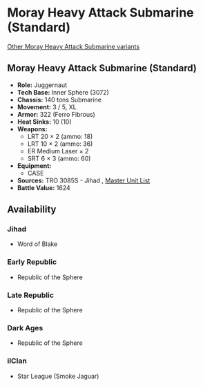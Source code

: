# Moray Heavy Attack Submarine (Standard) 

[Other Moray Heavy Attack Submarine variants](../moray_heavy_attack_submarine.md) 

## Moray Heavy Attack Submarine (Standard) 

- **Role:** Juggernaut 
- **Tech Base:** Inner Sphere (3072) 
- **Chassis:** 140 tons Submarine 
- **Movement:** 3 / 5, XL 
- **Armor:** 322 (Ferro Fibrous) 
- **Heat Sinks:** 10 (10) 
- **Weapons:** 
  - LRT 20 × 2 (ammo: 18) 
  - LRT 10 × 2 (ammo: 36) 
  - ER Medium Laser × 2 
  - SRT 6 × 3 (ammo: 60) 
- **Equipment:** 
  - CASE 
- **Sources:** TRO 3085S - Jihad , [Master Unit List](http://masterunitlist.info/Unit/Details/4663) 
- **Battle Value:** 1624 

## Availability 

### Jihad 

- Word of Blake 

### Early Republic 

- Republic of the Sphere 

### Late Republic 

- Republic of the Sphere 

### Dark Ages 

- Republic of the Sphere 

### ilClan 

- Star League (Smoke Jaguar) 

